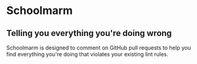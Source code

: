 # Schoolmarm
## Telling you everything you're doing wrong

Schoolmarm is designed to comment on GitHub pull requests to help you
find everything you're doing that violates your existing lint rules.
